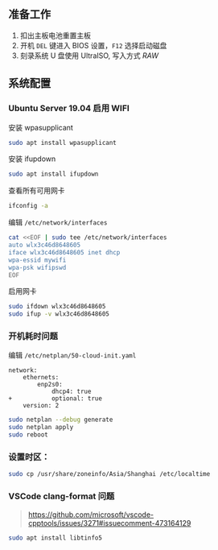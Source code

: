 ## 准备工作

1. 扣出主板电池重置主板
2. 开机 `DEL` 键进入 BIOS 设置，`F12` 选择启动磁盘
3. 刻录系统 U 盘使用 UltraISO, 写入方式 _RAW_

## 系统配置

### Ubuntu Server 19.04 启用 WIFI

安装 wpasupplicant

```bash
sudo apt install wpasupplicant
```

安装 ifupdown

```bash
sudo apt install ifupdown
```

查看所有可用网卡

```bash
ifconfig -a
```

编辑 `/etc/network/interfaces`

```bash
cat <<EOF | sudo tee /etc/network/interfaces
auto wlx3c46d8648605
iface wlx3c46d8648605 inet dhcp
wpa-essid mywifi
wpa-psk wifipswd
EOF
```

启用网卡

```bash
sudo ifdown wlx3c46d8648605
sudo ifup -v wlx3c46d8648605
```

### 开机耗时问题

编辑 `/etc/netplan/50-cloud-init.yaml`

```
network:
    ethernets:
        enp2s0:
            dhcp4: true
+           optional: true
    version: 2
```

```bash
sudo netplan --debug generate
sudo netplan apply
sudo reboot
```

### 设置时区：

```bash
sudo cp /usr/share/zoneinfo/Asia/Shanghai /etc/localtime
```

### VSCode clang-format 问题

> https://github.com/microsoft/vscode-cpptools/issues/3271#issuecomment-473164129

```bash
sudo apt install libtinfo5
```
